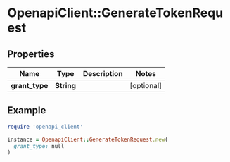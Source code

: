 # OpenapiClient::GenerateTokenRequest

## Properties

| Name | Type | Description | Notes |
| ---- | ---- | ----------- | ----- |
| **grant_type** | **String** |  | [optional] |

## Example

```ruby
require 'openapi_client'

instance = OpenapiClient::GenerateTokenRequest.new(
  grant_type: null
)
```

